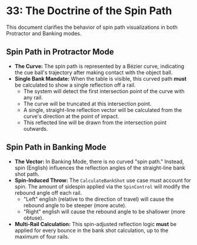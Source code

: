 # 33: The Doctrine of the Spin Path

This document clarifies the behavior of spin path visualizations in both Protractor and Banking modes.

## Spin Path in Protractor Mode

* **The Curve:** The spin path is represented by a Bézier curve, indicating the cue ball's trajectory after making contact with the object ball.
* **Single Bank Mandate:** When the table is visible, this curved path **must** be calculated to show a single reflection off a rail.
    * The system will detect the first intersection point of the curve with any rail.
    * The curve will be truncated at this intersection point.
    * A single, straight-line reflection vector will be calculated from the curve's direction at the point of impact.
    * This reflected line will be drawn from the intersection point outwards.

## Spin Path in Banking Mode

* **The Vector:** In Banking Mode, there is no curved "spin path." Instead, spin (English) influences the reflection angles of the straight-line bank shot path.
* **Spin-Induced Throw:** The `CalculateBankShot` use case must account for spin. The amount of sidespin applied via the `SpinControl` will modify the rebound angle off each rail.
    * "Left" english (relative to the direction of travel) will cause the rebound angle to be steeper (more acute).
    * "Right" english will cause the rebound angle to be shallower (more obtuse).
* **Multi-Rail Calculation:** This spin-adjusted reflection logic **must** be applied for every bounce in the bank shot calculation, up to the maximum of four rails.